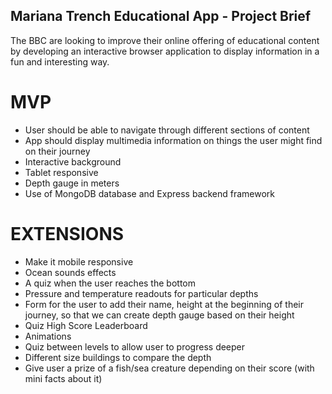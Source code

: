 ## Mariana Trench Educational App - Project Brief

The BBC are looking to improve their online offering of educational content by developing an interactive browser application to display information in a fun and interesting way.

# MVP

* User should be able to navigate through different sections of content
* App should display multimedia information on things the user might find on their journey
* Interactive background
* Tablet responsive
* Depth gauge in meters
* Use of MongoDB database and Express backend framework

# EXTENSIONS

* Make it mobile responsive
* Ocean sounds effects
* A quiz when the user reaches the bottom
* Pressure and temperature readouts for particular depths
* Form for the user to add their name, height at the beginning of their journey, so that we can create depth gauge based on their height
* Quiz High Score Leaderboard
* Animations
* Quiz between levels to allow user to progress deeper
* Different size buildings to compare the depth
* Give user a prize of a fish/sea creature depending on their score (with mini facts about it)
